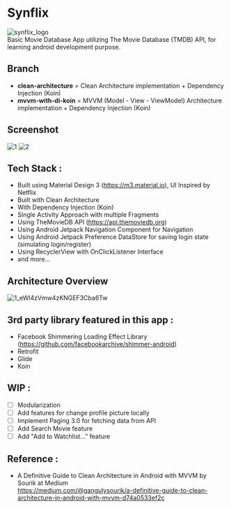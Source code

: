 # Synflix
![synflix_logo](https://github.com/PutraGandaD/F-AND24001121-synrgy7-SimpleTMDBApp-ch5/assets/54593964/a284feb4-f987-411a-905e-dc4498663b49) <br>
Basic Movie Database App utilizing The Movie Database (TMDB) API, for learning android development purpose.

## Branch
- **clean-architecture** = Clean Architecture implementation + Dependency Injection (Koin)
- **mvvm-with-di-koin** = MVVM (Model - View - ViewModel) Architecture implementation + Dependency Injection (Koin)

## Screenshot
![1](https://github.com/PutraGandaD/Synflix/assets/54593964/75a367fa-7e4b-4978-a9d8-dc3e85851e3c)
![2](https://github.com/PutraGandaD/Synflix/assets/54593964/f7899428-a6f1-4d05-be38-fa54e7b8f26d)

## Tech Stack :
- Built using Material Design 3 (https://m3.material.io), UI Inspired by Netflix
- Built with Clean Architecture
- With Dependency Injection (Koin)
- Single Activity Approach with multiple Fragments
- Using TheMovieDB API (https://api.themoviedb.org)
- Using Android Jetpack Navigation Component for Navigation
- Using Android Jetpack Preference DataStore for saving login state (simulating login/register)
- Using RecyclerView with OnClickListener Interface
- and more...

## Architecture Overview
![1_eWl4zVmw4zKNGEF3Cba6Tw](https://github.com/PutraGandaD/Synflix/assets/54593964/4e436873-9f2a-4e6f-8a7c-022f2cb0f24b)

## 3rd party library featured in this app :
- Facebook Shimmering Loading Effect Library (https://github.com/facebookarchive/shimmer-android)
- Retrofit
- Glide
- Koin

## WIP :
- [ ] Modularization
- [ ] Add features for change profile picture locally
- [ ] Implement Paging 3.0 for fetching data from API
- [ ] Add Search Movie feature
- [ ] Add "Add to Watchlist..." feature

## Reference :
- A Definitive Guide to Clean Architecture in Android with MVVM by Sourik at Medium <br>
  https://medium.com/@gangulysourik/a-definitive-guide-to-clean-architecture-in-android-with-mvvm-d74a0533ef2c


